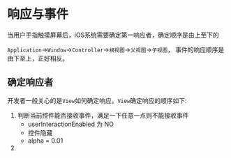 # 响应与事件

当用户手指触摸屏幕后，iOS系统需要确定第一响应者，确定顺序是由上至下的

`Application`->`Window`->`Controller`->`根视图`->`父视图`->`子视图`，
事件的响应顺序是由下至上，正好相反。

## 确定响应者

开发者一般关心的是`View`如何确定响应，`View`确定响应的顺序如下:

1. 判断当前控件能否接收事件，满足一下任意一点则不能接收事件
    - userInteractionEnabled 为 NO
    - 控件隐藏
    - alpha = 0.01
2. 